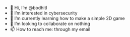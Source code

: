 - 👋 Hi, I’m @bodhitl 
- 👀 I’m interested in cybersecurity
- 🌱 I’m currently learning how to make a simple 2D game
- 💞️ I’m looking to collaborate on nothing
- 📫 How to reach me: through my email

<!---
bodhitl/bodhitl is a ✨ special ✨ repository because its `README.md` (this file) appears on your GitHub profile.
You can click the Preview link to take a look at your changes.
--->
